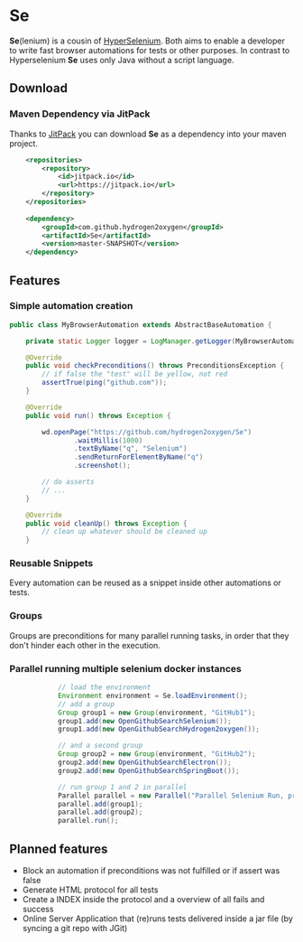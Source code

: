# Se
**Se**(lenium) is a cousin of [HyperSelenium](https://github.com/hydrogen2oxygen/hyperselenium). Both aims to enable a developer to write fast browser automations
for tests or other purposes. In contrast to Hyperselenium **Se** uses only Java without a script language.

## Download
### Maven Dependency via JitPack
Thanks to [JitPack](https://jitpack.io/) you can download **Se** as a dependency into your maven project.

```xml
	<repositories>
		<repository>
		    <id>jitpack.io</id>
		    <url>https://jitpack.io</url>
		</repository>
	</repositories>
    
	<dependency>
	    <groupId>com.github.hydrogen2oxygen</groupId>
	    <artifactId>Se</artifactId>
	    <version>master-SNAPSHOT</version>
	</dependency>
```

## Features

### Simple automation creation
```java
public class MyBrowserAutomation extends AbstractBaseAutomation {

    private static Logger logger = LogManager.getLogger(MyBrowserAutomation.class);

    @Override
    public void checkPreconditions() throws PreconditionsException {
        // if false the "test" will be yellow, not red
        assertTrue(ping("github.com"));
    }

    @Override
    public void run() throws Exception {

        wd.openPage("https://github.com/hydrogen2oxygen/Se")
                .waitMillis(1000)
                .textByName("q", "Selenium")
                .sendReturnForElementByName("q")
                .screenshot();

        // do asserts
        // ...
    }

    @Override
    public void cleanUp() throws Exception {
        // clean up whatever should be cleaned up
    }
```

### Reusable Snippets
Every automation can be reused as a snippet inside other automations or tests.

### Groups
Groups are preconditions for many parallel running tasks, in order that they don't hinder each other in the execution.

### Parallel running multiple selenium docker instances

```java
            // load the environment
            Environment environment = Se.loadEnvironment();
            // add a group
            Group group1 = new Group(environment, "GitHub1");
            group1.add(new OpenGithubSearchSelenium());
            group1.add(new OpenGithubSearchHydrogen2oxygen());

            // and a second group
            Group group2 = new Group(environment, "GitHub2");
            group2.add(new OpenGithubSearchElectron());
            group2.add(new OpenGithubSearchSpringBoot());

            // run group 1 and 2 in parallel
            Parallel parallel = new Parallel("Parallel Selenium Run, prove of concept", environment);
            parallel.add(group1);
            parallel.add(group2);
            parallel.run();
```

## Planned features
- Block an automation if preconditions was not fulfilled or if assert was false
- Generate HTML protocol for all tests
- Create a INDEX inside the protocol and a overview of all fails and success
- Online Server Application that (re)runs tests delivered inside a jar file (by syncing a git repo with JGit) 
